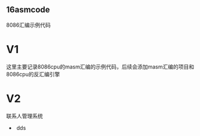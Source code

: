 ## 16asmcode
8086汇编示例代码
# V1
这里主要记录8086cpu的masm汇编的示例代码，后续会添加masm汇编的项目和8086cpu的反汇编引擎

# V2
联系人管理系统
- ​    dds
